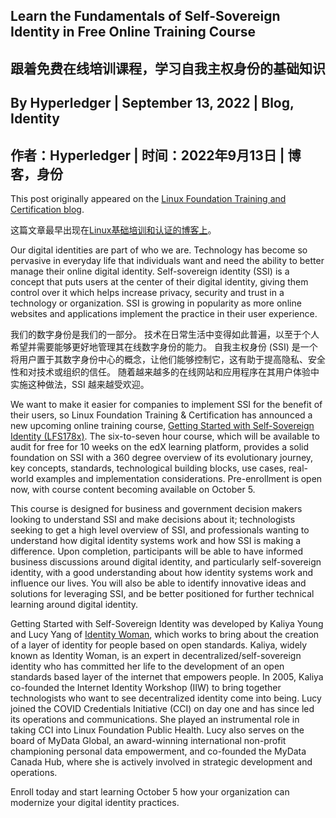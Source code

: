 ## Learn the Fundamentals of Self-Sovereign Identity in Free Online Training Course
## 跟着免费在线培训课程，学习自我主权身份的基础知识

## By Hyperledger | September 13, 2022 | Blog, Identity
## 作者：Hyperledger | 时间：2022年9月13日 | 博客，身份

This post originally appeared on the [Linux Foundation Training and Certification blog](https://training.linuxfoundation.org/blog/learn-the-fundamentals-of-self-sovereign-identity-in-free-online-training-course/).

这篇文章最早出现在[Linux基础培训和认证的博客上](https://training.linuxfoundation.org/blog/learn-the-fundamentals-of-self-sovereign-identity-in-free-online-training-course/)。

Our digital identities are part of who we are. Technology has become so pervasive in everyday life that individuals want and need the ability to better manage 
their online digital identity. Self-sovereign identity (SSI) is a concept that puts users at the center of their digital identity, giving them control over it which 
helps increase privacy, security and trust in a technology or organization. SSI is growing in popularity as more online websites and applications implement the 
practice in their user experience.

我们的数字身份是我们的一部分。 技术在日常生活中变得如此普遍，以至于个人希望并需要能够更好地管理其在线数字身份的能力。 自我主权身份 (SSI) 是一个将用户置于其数字身份中心的概念，让他们能够控制它，这有助于提高隐私、安全性和对技术或组织的信任。 随着越来越多的在线网站和应用程序在其用户体验中实施这种做法，SSI 越来越受欢迎。

We want to make it easier for companies to implement SSI for the benefit of their users, so Linux Foundation Training & Certification has announced a new 
upcoming online training course, [Getting Started with Self-Sovereign Identity (LFS178x)](https://www.edx.org/course/getting-started-with-self-sovereign-identity?utm_medium=partner-marketing&utm_source=affiliate&utm_campaign=linuxfoundation&utm_content=blog-lfs178). The six-to-seven hour course, which will be available to audit for free 
for 10 weeks on the edX learning platform, provides a solid foundation on SSI with a 360 degree overview of its evolutionary journey, key concepts, standards, 
technological building blocks, use cases, real-world examples and implementation considerations. Pre-enrollment is open now, with course content becoming available 
on October 5.

This course is designed for business and government decision makers looking to understand SSI and make decisions about it; technologists seeking to get a high 
level overview of SSI, and professionals wanting to understand how digital identity systems work and how SSI is making a difference. Upon completion, participants 
will be able to have informed business discussions around digital identity, and particularly self-sovereign identity, with a good understanding about how identity 
systems work and influence our lives. You will also be able to identify innovative ideas and solutions for leveraging SSI, and be better positioned for further 
technical learning around digital identity. 

Getting Started with Self-Sovereign Identity was developed by Kaliya Young and Lucy Yang of [Identity Woman](https://identitywoman.net/), which works to bring about the creation of a layer 
of identity for people based on open standards. Kaliya, widely known as Identity Woman, is an expert in decentralized/self-sovereign identity who has committed her life 
to the development of an open standards based layer of the internet that empowers people. In 2005, Kaliya co-founded the Internet Identity Workshop (IIW) to bring 
together technologists who want to see decentralized identity come into being. Lucy joined the COVID Credentials Initiative (CCI) on day one and has since led 
its operations and communications. She played an instrumental role in taking CCI into Linux Foundation Public Health. Lucy also serves on the board of MyData Global, 
an award-winning international non-profit championing personal data empowerment, and co-founded the MyData Canada Hub, where she is actively involved in strategic 
development and operations. 

Enroll today and start learning October 5 how your organization can modernize your digital identity practices.

